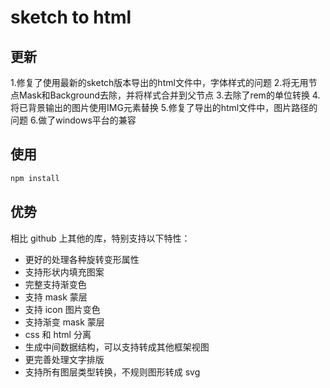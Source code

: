 # sketch to html

## 更新 
1.修复了使用最新的sketch版本导出的html文件中，字体样式的问题
2.将无用节点Mask和Background去除，并将样式合并到父节点
3.去除了rem的单位转换
4.将已背景输出的图片使用IMG元素替换
5.修复了导出的html文件中，图片路径的问题
6.做了windows平台的兼容

## 使用

```javascript
npm install
```

## 优势
相比 github 上其他的库，特别支持以下特性：

* 更好的处理各种旋转变形属性
* 支持形状内填充图案
* 完整支持渐变色
* 支持 mask 蒙层
* 支持 icon 图片变色
* 支持渐变 mask 蒙层
* css 和 html 分离
* 生成中间数据结构，可以支持转成其他框架视图
* 更完善处理文字排版
* 支持所有图层类型转换，不规则图形转成 svg


